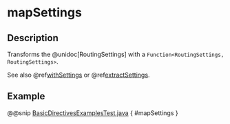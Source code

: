 # mapSettings

## Description

Transforms the @unidoc[RoutingSettings] with a `Function<RoutingSettings, RoutingSettings>`.

See also @ref[withSettings](withSettings.md) or @ref[extractSettings](extractSettings.md).

## Example

@@snip [BasicDirectivesExamplesTest.java]($test$/java/docs/http/javadsl/server/directives/BasicDirectivesExamplesTest.java) { #mapSettings }
